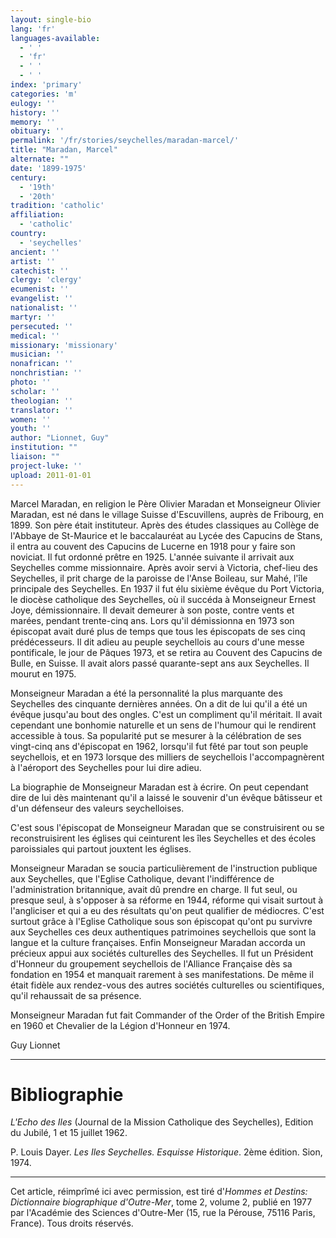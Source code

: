 ```yaml
---
layout: single-bio
lang: 'fr'
languages-available:
  - ' '
  - 'fr'
  - ' '
  - ' '
index: 'primary'
categories: 'm'
eulogy: ''
history: ''
memory: ''
obituary: ''
permalink: '/fr/stories/seychelles/maradan-marcel/'
title: "Maradan, Marcel"
alternate: ""
date: '1899-1975'
century:
  - '19th'
  - '20th'
tradition: 'catholic'
affiliation:
  - 'catholic'
country:
  - 'seychelles'
ancient: ''
artist: ''
catechist: ''
clergy: 'clergy'
ecumenist: ''
evangelist: ''
nationalist: ''
martyr: ''
persecuted: ''
medical: ''
missionary: 'missionary'
musician: ''
nonafrican: ''
nonchristian: ''
photo: ''
scholar: ''
theologian: ''
translator: ''
women: ''
youth: ''
author: "Lionnet, Guy"
institution: ""
liaison: ""
project-luke: ''
upload: 2011-01-01
---
```




Marcel Maradan, en religion le Père Olivier Maradan et Monseigneur Olivier Maradan, est né dans le village Suisse d'Escuvillens, auprès de Fribourg, en 1899. Son père était instituteur. Après des études classiques au Collège de l'Abbaye de St-Maurice et le baccalauréat au Lycée des Capucins de Stans, il entra au couvent des Capucins de Lucerne en 1918 pour y faire son noviciat. Il fut ordonné prêtre en 1925. L'année suivante il arrivait aux Seychelles comme missionnaire. Après avoir servi à Victoria, chef-lieu des Seychelles, il prit charge de la paroisse de l'Anse Boileau, sur Mahé, l'île principale des Seychelles. En 1937 il fut élu sixième évêque du Port Victoria, le diocèse catholique des Seychelles, où il succéda à Monseigneur Ernest Joye, démissionnaire. Il devait demeurer à son poste, contre vents et marées, pendant trente-cinq ans. Lors qu'il démissionna en 1973 son épiscopat avait duré plus de temps que tous les épiscopats de ses cinq prédécesseurs. Il dit adieu au peuple seychellois au cours d'une messe pontificale, le jour de Pâques 1973, et se retira au Couvent des Capucins de Bulle, en Suisse. Il avait alors passé quarante-sept ans aux Seychelles. Il mourut en 1975.

Monseigneur Maradan a été la personnalité la plus marquante des Seychelles des cinquante dernières années. On a dit de lui qu'il a été un évêque jusqu'au bout des ongles. C'est un compliment qu'il méritait. Il avait cependant une bonhomie naturelle et un sens de l'humour qui le rendirent accessible à tous. Sa popularité put se mesurer à la célébration de ses vingt-cinq ans d'épiscopat en 1962, lorsqu'il fut fêté par tout son peuple seychellois, et en 1973 lorsque des milliers de seychellois l'accompagnèrent à l'aéroport des Seychelles pour lui dire adieu.

La biographie de Monseigneur Maradan est à écrire. On peut cependant dire de lui dès maintenant qu'il a laissé le souvenir d'un évêque bâtisseur et d'un défenseur des valeurs seychelloises.

C'est sous l'épiscopat de Monseigneur Maradan que se construisirent ou se reconstruisirent les églises qui ceinturent les îles Seychelles et des écoles paroissiales qui partout jouxtent les églises.

Monseigneur Maradan se soucia particulièrement de l'instruction publique aux Seychelles, que l'Eglise Catholique, devant l'indifférence de l'administration britannique, avait dû prendre en charge. Il fut seul, ou presque seul, à s'opposer à sa réforme en 1944, réforme qui visait surtout à l'angliciser et qui a eu des résultats qu'on peut qualifier de médiocres. C'est surtout grâce à l'Eglise Catholique sous son épiscopat qu'ont pu survivre aux Seychelles ces deux authentiques patrimoines seychellois que sont la langue et la culture françaises. Enfin Monseigneur Maradan accorda un précieux appui aux sociétés culturelles des Seychelles. Il fut un Président d'Honneur du groupement seychellois de l'Alliance Française dès sa fondation en 1954 et manquait rarement à ses manifestations. De même il était fidèle aux rendez-vous des autres sociétés culturelles ou scientifiques, qu'il rehaussait de sa présence.

Monseigneur Maradan fut fait Commander of the Order of the British Empire en 1960 et Chevalier de la Légion d'Honneur en 1974.

Guy Lionnet

---

# Bibliographie

*L'Echo des Iles* (Journal de la Mission Catholique des Seychelles), Edition du Jubilé, 1 et 15 juillet 1962.

P. Louis Dayer. *Les Iles Seychelles. Esquisse Historique*. 2ème édition. Sion, 1974.

---

Cet article, réimprîmé ici avec permission, est tiré d'*Hommes et Destins: Dictionnaire biographique d'Outre-Mer*, tome 2, volume 2, publié en 1977 par l'Académie des Sciences d'Outre-Mer (15, rue la Pérouse, 75116 Paris, France). Tous droits réservés.
